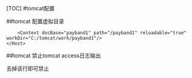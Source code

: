[TOC]
#tomcat配置

##tomcat 配置虚拟目录
	<Host appBase="test" autoDeploy="true" name="x.com"
		unpackWARs="true">
		<Valve className="org.apache.catalina.valves.AccessLogValve"
			directory="logs" pattern="%h %l %u %t &quot;%r&quot; %s %b" prefix="x.com_log."
			suffix=".txt" />

		<Context docBase="payband1" path="/payband1" reloadable="true"  workDir="C:/tomcat/work/payband1"/>
	</Host>

##tomcat 禁止tomcat access日志输出
<Valve className="org.apache.catalina.valves.AccessLogValve" directory="logs" pattern="%h %l %u %t &quot;%r&quot; %s %b" prefix="localhost_access_log." suffix=".txt"/>

去掉该行即可禁止